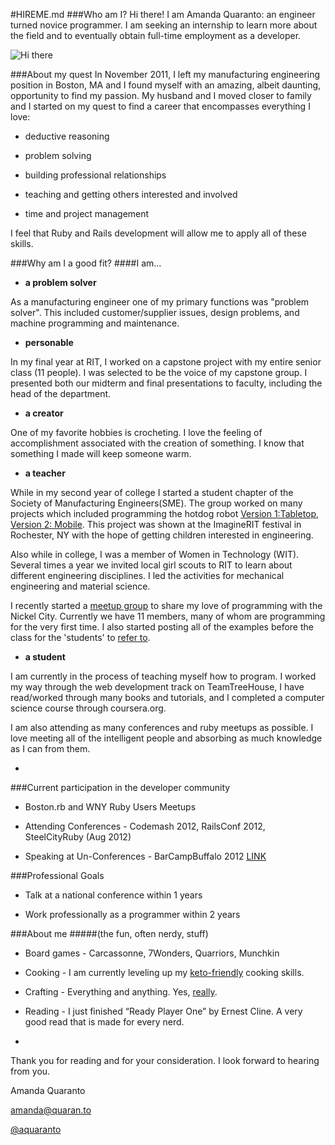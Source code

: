 #HIREME.md
###Who am I?
Hi there! I am Amanda Quaranto: an engineer turned novice programmer. I am seeking an internship to learn more about the field and to eventually obtain full-time employment as a developer.   

![Hi there](http://cdn2.mixrmedia.com/wp-uploads/girlybubble/blog/2011/12/tumblr_lw3xe9waz21qzrlhgo1_250.gif)
  
###About my quest
In November 2011, I left my manufacturing engineering position in Boston, MA and I found myself with an amazing, albeit daunting, opportunity to find my passion. My husband and I moved closer to family and I started on my quest to find a career that encompasses everything I love:

* deductive reasoning

* problem solving

* building professional relationships

* teaching and getting others interested and involved  

* time and project management

I feel that Ruby and Rails development will allow me to apply all of these skills.

###Why am I a good fit?
####I am...

* **a problem solver**

As a manufacturing engineer one of my primary functions was "problem solver". This included customer/supplier issues, design problems, and machine programming and maintenance.

* **personable**

In my final year at RIT, I worked on a capstone project with my entire senior class (11 people). I was selected to be the voice of my capstone group. I presented both our midterm and final presentations to faculty, including the head of the department.

* **a creator** 

One of my favorite hobbies is crocheting. I love the feeling of accomplishment associated with the creation of something. I know that something I made will keep someone warm.

* **a teacher**

While in my second year of college I started a student chapter of the Society of Manufacturing Engineers(SME).  The group worked on many projects which included programming the hotdog robot [Version 1:Tabletop](http://www.youtube.com/watch?v=enmuwG5rOGA), [Version 2: Mobile](http://www.youtube.com/watch?v=6LXdhUK-wXk). This project was shown at the ImagineRIT festival in Rochester, NY with the hope of getting children interested in engineering.

Also while in college, I was a member of Women in Technology (WIT). Several times a year we invited local girl scouts to RIT to learn about different engineering disciplines. I led the activities for mechanical engineering and material science.

I recently started a [meetup group](http://www.meetup.com/Buffalo-Learning-to-Code/) to share my love of programming with the Nickel City. Currently we have 11 members, many of whom are programming for the very first time. I also started posting all of the examples before the class for the 'students' to [refer to](https://github.com/aquaranto/PineLTPAnswers).

* **a student**

I am currently in the process of teaching myself how to program. I worked my way through the web development track on TeamTreeHouse, I have read/worked through many books and tutorials, and I completed a computer science course through coursera.org. 

I am also attending as many conferences and ruby meetups as possible. I love meeting all of the intelligent people and absorbing as much knowledge as I can from them.

-
	
###Current participation in the developer community

* Boston.rb and WNY Ruby Users Meetups

* Attending Conferences - Codemash 2012, RailsConf 2012, SteelCityRuby (Aug 2012)

* Speaking at Un-Conferences - BarCampBuffalo 2012 [LINK](http://prezi.com/onpmy2cxyzgc/learn-to-program/)

###Professional Goals
* Talk at a national conference within 1 years

* Work professionally as a programmer within 2 years

###About me 
#####(the fun, often nerdy, stuff)
* Board games - Carcassonne, 7Wonders, Quarriors, Munchkin

* Cooking - I am currently leveling up my [keto-friendly](http://www.reddit.com/help/faqs/keto) cooking skills.

* Crafting - Everything and anything. Yes, [really](http://distilleryimage4.s3.amazonaws.com/2df294264af211e1abb01231381b65e3_7.jpg).

* Reading - I just finished “Ready Player One” by Ernest Cline. A very good read that is made for every nerd.

-

Thank you for reading and for your consideration. I look forward to hearing from you.


Amanda Quaranto

amanda@quaran.to

[@aquaranto](https://twitter.com/aquaranto)
